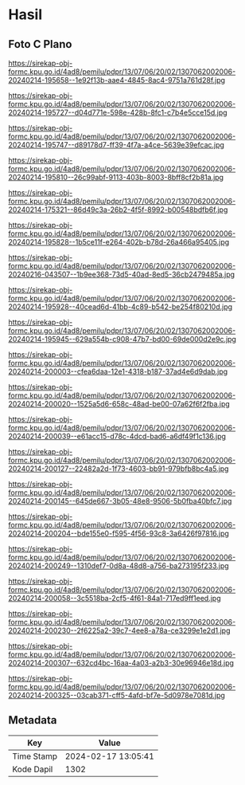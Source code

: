 # Hasil

## Foto C Plano

https://sirekap-obj-formc.kpu.go.id/4ad8/pemilu/pdpr/13/07/06/20/02/1307062002006-20240214-195658--1e92f13b-aae4-4845-8ac4-9751a761d28f.jpg

https://sirekap-obj-formc.kpu.go.id/4ad8/pemilu/pdpr/13/07/06/20/02/1307062002006-20240214-195727--d04d771e-598e-428b-8fc1-c7b4e5cce15d.jpg

https://sirekap-obj-formc.kpu.go.id/4ad8/pemilu/pdpr/13/07/06/20/02/1307062002006-20240214-195747--d89178d7-ff39-4f7a-a4ce-5639e39efcac.jpg

https://sirekap-obj-formc.kpu.go.id/4ad8/pemilu/pdpr/13/07/06/20/02/1307062002006-20240214-195810--26c99abf-9113-403b-8003-8bff8cf2b81a.jpg

https://sirekap-obj-formc.kpu.go.id/4ad8/pemilu/pdpr/13/07/06/20/02/1307062002006-20240214-175321--86d49c3a-26b2-4f5f-8992-b00548bdfb6f.jpg

https://sirekap-obj-formc.kpu.go.id/4ad8/pemilu/pdpr/13/07/06/20/02/1307062002006-20240214-195828--1b5ce11f-e264-402b-b78d-26a466a95405.jpg

https://sirekap-obj-formc.kpu.go.id/4ad8/pemilu/pdpr/13/07/06/20/02/1307062002006-20240216-043507--1b9ee368-73d5-40ad-8ed5-36cb2479485a.jpg

https://sirekap-obj-formc.kpu.go.id/4ad8/pemilu/pdpr/13/07/06/20/02/1307062002006-20240214-195928--40cead6d-41bb-4c89-b542-be254f80210d.jpg

https://sirekap-obj-formc.kpu.go.id/4ad8/pemilu/pdpr/13/07/06/20/02/1307062002006-20240214-195945--629a554b-c908-47b7-bd00-69de000d2e9c.jpg

https://sirekap-obj-formc.kpu.go.id/4ad8/pemilu/pdpr/13/07/06/20/02/1307062002006-20240214-200003--cfea6daa-12e1-4318-b187-37ad4e6d9dab.jpg

https://sirekap-obj-formc.kpu.go.id/4ad8/pemilu/pdpr/13/07/06/20/02/1307062002006-20240214-200020--1525a5d6-658c-48ad-be00-07a62f6f2fba.jpg

https://sirekap-obj-formc.kpu.go.id/4ad8/pemilu/pdpr/13/07/06/20/02/1307062002006-20240214-200039--e61acc15-d78c-4dcd-bad6-a6df49f1c136.jpg

https://sirekap-obj-formc.kpu.go.id/4ad8/pemilu/pdpr/13/07/06/20/02/1307062002006-20240214-200127--22482a2d-1f73-4603-bb91-979bfb8bc4a5.jpg

https://sirekap-obj-formc.kpu.go.id/4ad8/pemilu/pdpr/13/07/06/20/02/1307062002006-20240214-200145--645de667-3b05-48e8-9506-5b0fba40bfc7.jpg

https://sirekap-obj-formc.kpu.go.id/4ad8/pemilu/pdpr/13/07/06/20/02/1307062002006-20240214-200204--bde155e0-f595-4f56-93c8-3a6426f97816.jpg

https://sirekap-obj-formc.kpu.go.id/4ad8/pemilu/pdpr/13/07/06/20/02/1307062002006-20240214-200249--1310def7-0d8a-48d8-a756-ba273195f233.jpg

https://sirekap-obj-formc.kpu.go.id/4ad8/pemilu/pdpr/13/07/06/20/02/1307062002006-20240214-200058--3c5518ba-2cf5-4f61-84a1-717ed9ff1eed.jpg

https://sirekap-obj-formc.kpu.go.id/4ad8/pemilu/pdpr/13/07/06/20/02/1307062002006-20240214-200230--2f6225a2-39c7-4ee8-a78a-ce3299e1e2d1.jpg

https://sirekap-obj-formc.kpu.go.id/4ad8/pemilu/pdpr/13/07/06/20/02/1307062002006-20240214-200307--632cd4bc-16aa-4a03-a2b3-30e96946e18d.jpg

https://sirekap-obj-formc.kpu.go.id/4ad8/pemilu/pdpr/13/07/06/20/02/1307062002006-20240214-200325--03cab371-cff5-4afd-bf7e-5d0978e7081d.jpg


## Metadata

| Key        | Value               |
| ---------- | ------------------- |
| Time Stamp | 2024-02-17 13:05:41 |
| Kode Dapil | 1302                |



